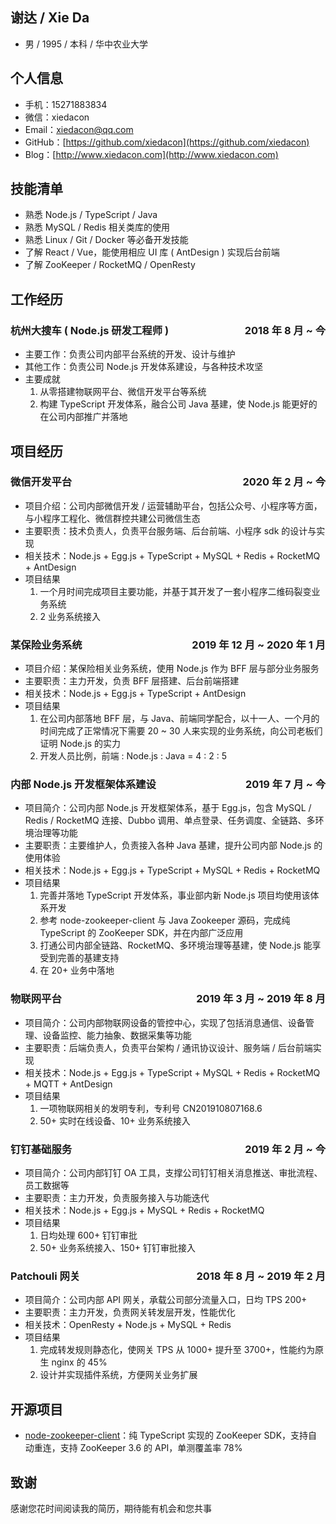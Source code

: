 ## 谢达 / Xie Da

* 男 / 1995 / 本科 / 华中农业大学

## 个人信息

* 手机：15271883834
* 微信：xiedacon
* Email：xiedacon@qq.com
* GitHub：[https://github.com/xiedacon](https://github.com/xiedacon)
* Blog：[http://www.xiedacon.com](http://www.xiedacon.com)

## 技能清单

* 熟悉 Node.js / TypeScript / Java
* 熟悉 MySQL / Redis 相关类库的使用
* 熟悉 Linux / Git / Docker 等必备开发技能
* 了解 React / Vue，能使用相应 UI 库 ( AntDesign ) 实现后台前端
* 了解 ZooKeeper / RocketMQ / OpenResty

## 工作经历

### 杭州大搜车 ( Node.js 研发工程师 ) <span style="float: right;">2018 年 8 月 ~ 今<span>

* 主要工作：负责公司内部平台系统的开发、设计与维护
* 其他工作：负责公司 Node.js 开发体系建设，与各种技术攻坚
* 主要成就
  1. 从零搭建物联网平台、微信开发平台等系统
  2. 构建 TypeScript 开发体系，融合公司 Java 基建，使 Node.js 能更好的在公司内部推广并落地

## 项目经历

### 微信开发平台 <span style="float: right;">2020 年 2 月 ~ 今<span>

* 项目介绍：公司内部微信开发 / 运营辅助平台，包括公众号、小程序等方面，与小程序工程化、微信群控共建公司微信生态
* 主要职责：技术负责人，负责平台服务端、后台前端、小程序 sdk 的设计与实现
* 相关技术：Node.js + Egg.js + TypeScript + MySQL + Redis + RocketMQ + AntDesign
* 项目结果
  1. 一个月时间完成项目主要功能，并基于其开发了一套小程序二维码裂变业务系统
  2. 2 业务系统接入

### 某保险业务系统 <span style="float: right;">2019 年 12 月 ~ 2020 年 1 月<span>

* 项目介绍：某保险相关业务系统，使用 Node.js 作为 BFF 层与部分业务服务
* 主要职责：主力开发，负责 BFF 层搭建、后台前端搭建
* 相关技术：Node.js + Egg.js + TypeScript + AntDesign
* 项目结果
  1. 在公司内部落地 BFF 层，与 Java、前端同学配合，以十一人、一个月的时间完成了正常情况下需要 20 ~ 30 人来实现的业务系统，向公司老板们证明 Node.js 的实力
  2. 开发人员比例，前端 : Node.js : Java = 4 : 2 : 5

### 内部 Node.js 开发框架体系建设 <span style="float: right;">2019 年 7 月 ~ 今<span>

* 项目简介：公司内部 Node.js 开发框架体系，基于 Egg.js，包含 MySQL / Redis / RocketMQ 连接、Dubbo 调用、单点登录、任务调度、全链路、多环境治理等功能
* 主要职责：主要维护人，负责接入各种 Java 基建，提升公司内部 Node.js 的使用体验
* 相关技术：Node.js + Egg.js + TypeScript + MySQL + Redis + RocketMQ
* 项目结果
  1. 完善并落地 TypeScript 开发体系，事业部内新 Node.js 项目均使用该体系开发
  2. 参考 node-zookeeper-client 与 Java Zookeeper 源码，完成纯 TypeScript 的 ZooKeeper SDK，并在内部广泛应用
  3. 打通公司内部全链路、RocketMQ、多环境治理等基建，使 Node.js 能享受到完善的基建支持
  4. 在 20+ 业务中落地

### 物联网平台 <span style="float: right;">2019 年 3 月 ~ 2019 年 8 月<span>

* 项目简介：公司内部物联网设备的管控中心，实现了包括消息通信、设备管理、设备监控、能力抽象、数据采集等功能
* 主要职责：后端负责人，负责平台架构 / 通讯协议设计、服务端 / 后台前端实现
* 相关技术：Node.js + Egg.js + TypeScript + MySQL + Redis + RocketMQ + MQTT + AntDesign
* 项目结果
  1. 一项物联网相关的发明专利，专利号 CN201910807168.6
  2. 50+ 实时在线设备、10+ 业务系统接入

### 钉钉基础服务 <span style="float: right;">2019 年 2 月 ~ 今<span>

* 项目简介：公司内部钉钉 OA 工具，支撑公司钉钉相关消息推送、审批流程、员工数据等
* 主要职责：主力开发，负责服务接入与功能迭代
* 相关技术：Node.js + Egg.js + MySQL + Redis + RocketMQ
* 项目结果
  1. 日均处理 600+ 钉钉审批
  2. 50+ 业务系统接入、150+ 钉钉审批接入

### Patchouli 网关 <span style="float: right;">2018 年 8 月 ~ 2019 年 2 月<span>

* 项目简介：公司内部 API 网关，承载公司部分流量入口，日均 TPS 200+
* 主要职责：主力开发，负责网关转发层开发，性能优化
* 相关技术：OpenResty + Node.js + MySQL + Redis
* 项目结果
  1. 完成转发规则静态化，使网关 TPS 从 1000+ 提升至 3700+，性能约为原生 nginx 的 45%
  2. 设计并实现插件系统，方便网关业务扩展

## 开源项目

* [node-zookeeper-client](https://github.com/xiedacon/node-zookeeper-client)：纯 TypeScript 实现的 ZooKeeper SDK，支持自动重连，支持 ZooKeeper 3.6 的 API，单测覆盖率 78%

## 致谢

感谢您花时间阅读我的简历，期待能有机会和您共事
